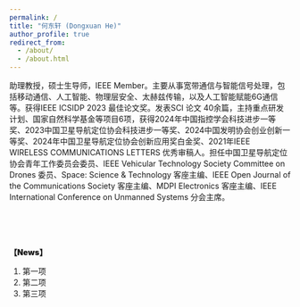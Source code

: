 ```yaml
---
permalink: /
title: "何东轩 (Dongxuan He)"
author_profile: true
redirect_from: 
  - /about/
  - /about.html
---
```


助理教授，硕士生导师，IEEE Member。主要从事宽带通信与智能信号处理，包括移动通信、人工智能、物理层安全、太赫兹传输，以及人工智能赋能6G通信等。获得IEEE ICSIDP 2023 最佳论文奖。发表SCI 论文 40余篇，主持重点研发计划、国家自然科学基金等项目6项，获得2024年中国指控学会科技进步一等奖、2023中国卫星导航定位协会科技进步一等奖、2024中国发明协会创业创新一等奖、2024年中国卫星导航定位协会创新应用奖白金奖、2021年IEEE WIRELESS COMMUNICATIONS LETTERS 优秀审稿人。担任中国卫星导航定位协会青年工作委员会委员、IEEE Vehicular Technology Society Committee on Drones 委员、Space: Science & Technology 客座主编、IEEE Open Journal of the Communications Society 客座主编、MDPI Electronics 客座主编、IEEE International Conference on Unmanned Systems 分会主席。



<br><br><br>
<p style="font-weight: 900;">【News】</p>
<ol>
    <li>第一项</li>
    <li>第二项</li>
    <li>第三项</li>
</ol>